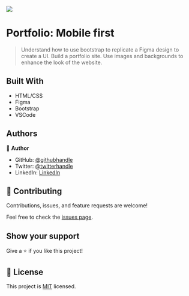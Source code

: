![](https://img.shields.io/badge/Microverse-blueviolet)

# Portfolio: Mobile first

> Understand how to use bootstrap to replicate a Figma design to create a UI.
>Build a  portfolio site.
>Use images and backgrounds to enhance the look of the website.


## Built With

- HTML/CSS
- Figma
- Bootstrap
- VSCode

## Authors

👤 **Author**

- GitHub: [@githubhandle](https://github.com/githubhandle)
- Twitter: [@twitterhandle](https://twitter.com/twitterhandle)
- LinkedIn: [LinkedIn](https://linkedin.com/in/linkedinhandle)



## 🤝 Contributing

Contributions, issues, and feature requests are welcome!

Feel free to check the [issues page](../../issues/).

## Show your support

Give a ⭐️ if you like this project!

## 📝 License

This project is [MIT](./LICENSE) licensed.